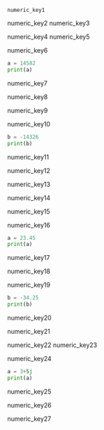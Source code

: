 ```ngMeta
numeric_key1
```

numeric_key2
numeric_key3


numeric_key4
numeric_key5


numeric_key6


```python
a = 14582
print(a)
```
numeric_key7


numeric_key8


numeric_key9


numeric_key10


```python
b = -14326
print(b)
```
numeric_key11


numeric_key12


numeric_key13


numeric_key14
  
numeric_key15


numeric_key16


```python
a = 23.45
print(a)
```
numeric_key17


numeric_key18


numeric_key19


```python
b = -34.25
print(b)
```
numeric_key20


numeric_key21



numeric_key22
numeric_key23


numeric_key24


```python
a = 3+5j
print(a)
```
numeric_key25


numeric_key26


numeric_key27

